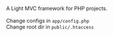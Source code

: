 A Light MVC framework for PHP projects.
<br><br>
Change configs in ``app/config.php``
<br>
Change root dir in ``public/.htaccess``